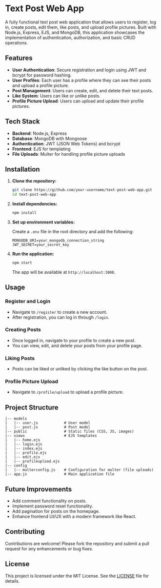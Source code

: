 

# Text Post Web App

A fully functional text post web application that allows users to register, log in, create posts, edit them, like posts, and upload profile pictures. Built with Node.js, Express, EJS, and MongoDB, this application showcases the implementation of authentication, authorization, and basic CRUD operations.

## Features

- **User Authentication**: Secure registration and login using JWT and bcrypt for password hashing.
- **User Profiles**: Each user has a profile where they can see their posts and upload a profile picture.
- **Post Management**: Users can create, edit, and delete their text posts.
- **Like System**: Users can like or unlike posts.
- **Profile Picture Upload**: Users can upload and update their profile pictures.

## Tech Stack

- **Backend**: Node.js, Express
- **Database**: MongoDB with Mongoose
- **Authentication**: JWT (JSON Web Tokens) and bcrypt
- **Frontend**: EJS for templating
- **File Uploads**: Multer for handling profile picture uploads

## Installation

1. **Clone the repository:**
   ```bash
   git clone https://github.com/your-username/text-post-web-app.git
   cd text-post-web-app
   

2. **Install dependencies:**
   ```bash
   npm install
   ```

3. **Set up environment variables:**

   Create a `.env` file in the root directory and add the following:

   ```plaintext
   MONGODB_URI=your_mongodb_connection_string
   JWT_SECRET=your_secret_key
   ```

4. **Run the application:**
   ```bash
   npm start
   ```

   The app will be available at `http://localhost:3000`.

## Usage

### Register and Login

- Navigate to `/register` to create a new account.
- After registration, you can log in through `/login`.

### Creating Posts

- Once logged in, navigate to your profile to create a new post.
- You can view, edit, and delete your posts from your profile page.

### Liking Posts

- Posts can be liked or unliked by clicking the like button on the post.

### Profile Picture Upload

- Navigate to `/profile/upload` to upload a profile picture.

## Project Structure

```
|-- models
|   |-- user.js            # User model
|   |-- post.js            # Post model
|-- public                 # Static files (CSS, JS, images)
|-- views                  # EJS templates
|   |-- home.ejs
|   |-- login.ejs
|   |-- index.ejs
|   |-- profile.ejs
|   |-- edit.ejs
|   |-- profileupload.ejs
|-- config
|   |-- multerconfig.js    # Configuration for multer (file uploads)
|-- app.js                 # Main application file
```

## Future Improvements

- Add comment functionality on posts.
- Implement password reset functionality.
- Add pagination for posts on the homepage.
- Enhance frontend UI/UX with a modern framework like React.

## Contributing

Contributions are welcome! Please fork the repository and submit a pull request for any enhancements or bug fixes.

## License

This project is licensed under the MIT License. See the [LICENSE](LICENSE) file for details.
```

